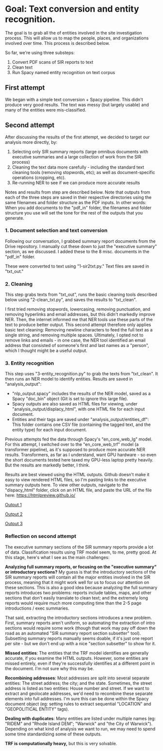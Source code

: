 # Goal: Text conversion and entity recognition.

The goal is to grab all the of entities involved in the site investigation process. This will allow us to map the people, places, and organizations involved over time. This process is described below.

So far, we're using three substeps:
1. Convert PDF scans of SIR reports to text
2. Clean text
3. Run Spacy named entity recognition on text corpus

## First attempt
We began with a simple text conversion + Spacy pipeline. This didn't produce very good results. The text was messy (but largely usable) and many of the entities were mis-classified.

## Second attempt
After discussing the results of the first attempt, we decided to target our analysis more directly, by:
1. Selecting only SIR summary reports (large omnibus documents with executive summaries and a large collection of work from the SIR process)
2. Cleaning the text data more carefully - including the standard text cleaning tools (removing stopwords, etc); as well as document-specific operations (cropping, etc).
3. Re-running NER to see if we can produce more accurate results

Notes and results from step are described below. Note that outputs from each of the three steps are saved in their respective directories using the same filenames and folder structure as the PDF inputs. In other words: When you add documents to the "pdf_in" folder, the filenames and folder structure you use will set the tone for the rest of the outputs that you generate.

### 1. Document selection and text conversion
Following our conversation, I grabbed summary report documents from the Drive repository. I manually cut these down to just the "executive summary" section, as we discussed. I added these to the 8 misc. documents in the "pdf_in" folder.

These were converted to text using "1-sir2txt.py." Text files are saved in "txt_out."

### 2. Cleaning

This step grabs texts from "txt_out", runs the basic cleaning tools described below using "2-clean_txt.py", and saves the results to "txt_clean".

I first tried removing stopwords, lowercasing, removing punctuation, and removing hyperlinks and email addresses, but this didn't markedly improve NER. Then, the internet informed me that NER tools use these parts of the text to produce better output. This second attempt therefore only applies basic text cleaning: Removing newline characters to feed the full text as a single string, and removing multiple spaces. Ultimately, I opted not to remove links and emails - in one case, the NER tool identified an email address that consisted of someone's first and last names as a "person", which I thought might be a useful output.

### 3. Entity recognition

This step uses "3-entity_recognition.py" to grab the texts from "txt_clean". It then runs an NER model to identify entities. Results are saved in "analysis_output":
- "nlp_output.spacy" includes the results of the NER model, saved as a Spacy "doc_bin" object (Git is set to ignore this large file).
- Spacy outputs are also saved as HTML files for viewing, under "analysis_output/displacy_html", with one HTML file for each input document.
- Entities and their tags are saved under "analysis_output/entities_df": This folder contains one CSV file (containing the tagged text, and the entity type) for each input document.

Previous attempts fed the data through Spacy's "en_core_web_lg" model. For this attempt, I switched over to the "en_core_web_trf" model (a transformer pipeline), as it's supposed to produce more accurate NER results. Transformers, as far as I understand, want GPU hardware - so even the short documents tested here taxed my GPU-less laptop pretty heavily. But the results are markedly better, I think.

Results are best viewed using the HTML outputs. Github doesn't make it easy to view rendered HTML files, so I'm pasting links to the executive summary outputs here. To view other outputs, navigate to the "dispacy_html" folder, click on an HTML file, and paste the URL of the file here: https://htmlpreview.github.io/

[Output 1](https://htmlpreview.github.io/?https://github.com/TollefsonJ/sir2txt/blob/main/data/analysis_output/displacy_html/summary_reports_exec_summaries/SR-28-0006%20-%202011.05.23%20-%20Phase%20I%20Enviro%20Site%20Assess.%20%26%20Phase%20II%20Limited%20Subsurface%20Invest._DISPLACY.html)

[Output 2](https://htmlpreview.github.io/?https://github.com/TollefsonJ/sir2txt/blob/main/data/analysis_output/displacy_html/summary_reports_exec_summaries/SR-35-0065%20-%202007.07.06%20-%20Phase%20I%20Environmental%20Site%20Assessment_DISPLACY.html)

[Output 3](https://htmlpreview.github.io/?https://github.com/TollefsonJ/sir2txt/blob/main/data/analysis_output/displacy_html/summary_reports_exec_summaries/SR-39-0002%20-%202013.06%20-%20Site%20Investigation%20Report%20(SIR)%20-%20Final_DISPLACY.html)


### Reflection on second attempt

The executive summary sections of the SIR summary reports provide a lot of data. Classification results using TRF model seem, to me, pretty good. At this stage, here's what I see as the main challenges:

**Analyzing full summary reports, or focusing on the "executive summary" or introductory sections?** My guess is that the introductory sections of the SIR summary reports will contain all the major entities involved in the SIR process, meaning that it might work well for us to focus our attention on these sections. This is also a good idea because analyzing the full summary reports introduces two problems: reports include tables, maps, and other sections that don't easily translate to clean text; and the extremely long reports would require much more computing time than the 2-5 page introductions / exec summaries.

That said, extracting the introductory sections introduces a new problem. First, summary reports aren't uniform, so automating the extraction of intro sections would require some work (though that work may pay off down the road as an automated "SIR summary report section subsetter" tool). Subsetting summary reports manually seems doable, if it's just one report per site - but we don't end up with a nice "section subsetter" to show for it.

**Missed entities**: The entities that the TRF model identifies are generally accurate, if you examine the HTML outputs. However, some entities are missed entirely, even if they're successfully identifies at a different point in the document. I'm not sure why this may be.

**Recombining addresses**: Most addresses are split into several separate entities: The street address; the city; and the state. Sometimes, the street address is listed as two entities: House number and street. If we want to extract and geolocate addresses, we'd need to recombine these separate elements into full addresses. I'm sure this can be done within the Spacy document object (eg: setting rules to extract sequential "LOCATION" and "GEOPOLITICAL ENTITY" tags).

**Dealing with duplicates**: Many entities are listed under multiple names (eg: "RIDEM" and "Rhode Island DEM"; "Warwick" and "the City of Warwick"). Depending on what kind of analysis we want to run, we may need to spend some time standardizing some of these outputs.

**TRF is computationally heavy,** but this is very solvable.
